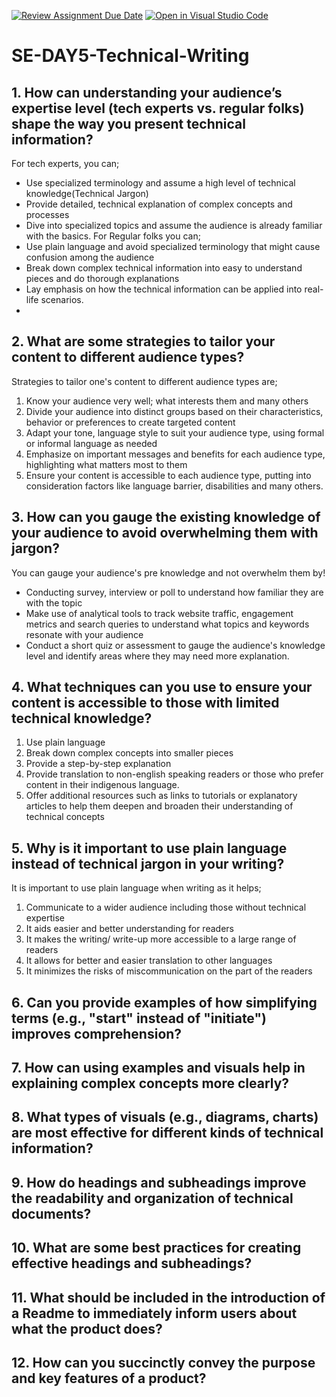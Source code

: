 [![Review Assignment Due Date](https://classroom.github.com/assets/deadline-readme-button-22041afd0340ce965d47ae6ef1cefeee28c7c493a6346c4f15d667ab976d596c.svg)](https://classroom.github.com/a/zsAR-pyY)
[![Open in Visual Studio Code](https://classroom.github.com/assets/open-in-vscode-2e0aaae1b6195c2367325f4f02e2d04e9abb55f0b24a779b69b11b9e10269abc.svg)](https://classroom.github.com/online_ide?assignment_repo_id=18702149&assignment_repo_type=AssignmentRepo)
# SE-DAY5-Technical-Writing
## 1. How can understanding your audience’s expertise level (tech experts vs. regular folks) shape the way you present technical information?
For tech experts, you can;
* Use specialized terminology and assume a high level of technical knowledge(Technical Jargon)
* Provide detailed, technical explanation of complex concepts and processes 
* Dive into specialized topics and assume the audience is already familiar with the basics.
For Regular folks you can;
* Use plain language and avoid specialized terminology that might cause confusion among the audience 
* Break down complex technical information into easy to understand pieces and do thorough explanations 
* Lay emphasis on how the technical information can be applied into real-life scenarios.
* 
## 2. What are some strategies to tailor your content to different audience types?
Strategies to tailor one's content to different audience types are;
1. Know your audience very well; what interests them and many others
2. Divide your audience into distinct groups based on their characteristics, behavior or preferences to create targeted content 
3. Adapt your tone, language style to suit your audience type, using formal or informal language as needed
4. Emphasize on important messages and benefits for each audience type, highlighting what matters most to them
5. Ensure your content is accessible to each audience type, putting into consideration factors like language barrier, disabilities and many others.

## 3. How can you gauge the existing knowledge of your audience to avoid overwhelming them with jargon?
You can gauge your audience's pre knowledge and not overwhelm them by!
* Conducting survey, interview or poll to understand how familiar they are with the topic
* Make use of analytical tools to track website traffic, engagement metrics and search queries to understand what topics and keywords resonate with your audience 
* Conduct a short quiz or assessment to gauge the audience's knowledge level and identify areas where they may need more explanation.
## 4. What techniques can you use to ensure your content is accessible to those with limited technical knowledge?
1. Use plain language 
2. Break down complex concepts into smaller pieces 
3. Provide a step-by-step explanation 
4. Provide translation to non-english speaking readers or those who prefer content in their indigenous language.
5. Offer additional resources such as links to tutorials or explanatory articles to help them deepen and broaden their understanding of technical concepts

## 5. Why is it important to use plain language instead of technical jargon in your writing?
It is important to use plain language when writing as it helps;
1. Communicate to a wider audience including those without technical expertise 
2. It aids easier and better understanding for readers 
3. It makes the writing/ write-up more accessible to a large range of readers 
4. It allows for better and easier translation to other languages 
5. It minimizes the risks of miscommunication on the part of the readers
## 6. Can you provide examples of how simplifying terms (e.g., "start" instead of "initiate") improves comprehension?

## 7. How can using examples and visuals help in explaining complex concepts more clearly?
## 8. What types of visuals (e.g., diagrams, charts) are most effective for different kinds of technical information?
## 9. How do headings and subheadings improve the readability and organization of technical documents?
## 10. What are some best practices for creating effective headings and subheadings?
## 11. What should be included in the introduction of a Readme to immediately inform users about what the product does?
## 12. How can you succinctly convey the purpose and key features of a product?
